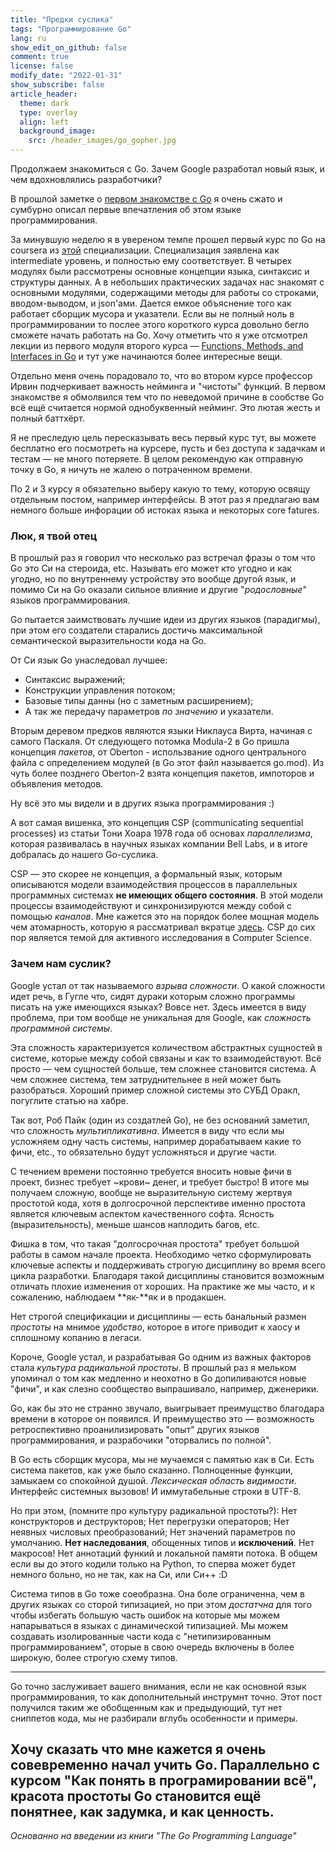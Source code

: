 ```yaml
---
title: "Предки суслика"
tags: "Программирование Go"
lang: ru
show_edit_on_github: false
comment: true
license: false
modify_date: "2022-01-31"
show_subscribe: false
article_header:
  theme: dark
  type: overlay
  align: left
  background_image:
    src: /header_images/go_gopher.jpg
---
```


Продолжаем знакомиться с Go.
Зачем Google разработал новый язык, и чем вдохновлялись разработчики?

<!--more-->

В прошлой заметке о [первом знакомстве с Go](2022/01/23/go_language.html) я очень сжато и сумбурно описал первые впечатления об этом языке программирования.

За минувшую неделю я в увереном темпе прошел первый курс по Go на coursera из [этой](https://www.coursera.org/specializations/google-golang) специализации. Специализация заявлена как intermediate уровень, и полностью ему соответствует. В четырех модулях были рассмотрены основные концепции языка, синтаксис и структуры данных. А в небольших практических задачах нас знакомят с основными модулями, содержащими методы для работы со строками, вводом-выводом, и json'ами. Дается емкое объяснение того как работает сборщик мусора и указатели. Если вы не полный ноль в программировании то послее этого короткого курса довольно бегло сможете начать работать на Go. Хочу отметить что я уже отсмотрел лекции из первого модуля второго курса — [Functions, Methods, and Interfaces in Go](https://www.coursera.org/learn/golang-functions-methods?specialization=google-golang) и тут уже начинаются более интересные вещи.

Отдельно меня очень порадовало то, что во втором курсе профессор Ирвин подчеркивает важность нейминга и "чистоты" функций. В первом знакомстве я обмолвился тем что по неведомой причине в сообстве Go всё ещё считается нормой однобуквенный нейминг. Это лютая жесть и полный баттхёрт.

Я не преследую цель пересказывать весь первый курс тут, вы можете бесплатно его посмотреть на курсере, пусть и без доступа к задачкам и тестам — не много потеряете. В целом рекомендую как отправную точку в Go, я ничуть не жалею о потраченном времени.

По 2 и 3 курсу я обязательно выберу какую то тему, которую освящу отдельным постом, например интерфейсы. В этот раз я предлагаю вам немного больше инфорации об истоках языка и некоторых core fatures.

### Люк, я твой отец

В прошлый раз я говорил что несколько раз встречал фразы о том что Go это Си на стероида, etc. Называть его может кто угодно и как угодно, но по внутреннему устройству это вообще другой язык, и помимо Си на Go оказали сильное влияние и другие "*родословные*" языков программирования.

Go пытается заимствовать лучшие идеи из других языков (парадигмы), при этом его создатели старались достичь максимальной семантической выразительности кода на Go.

От Си язык Go унаследовал лучшее:
- Синтаксис выражений;
- Конструкции управления потоком;
- Базовые типы данны (но с заметным расширением);
- А так же передачу параметров *по значению* и указатели.

Вторым деревом предков являются языки Никлауса Вирта, начиная с самого Паскаля. От следующего потомка Modula-2 в Go пришла концепция *пакетов*, от Oberton - использвание одного центрального файла с определением модулей (в Go этот файл называется go.mod). Из чуть более позднего Oberton-2 взята концепция пакетов, импоторов и объявления методов.

Ну всё это мы видели и в других языка программирования :)

А вот самая вишенка, это концепция CSP (communicating sequential processes) из статьи Тони Хоара 1978 года об основах *параллелизма*, которая развивалась в научных языках компании Bell Labs, и в итоге добралась до нашего Go-суслика.

CSP — это скорее не концепция, а формальный язык, которым описываются модели взаимодействия процессов в параллельных программных системах **не имеющих общего состояния**. В этой модели процессы взаимодействуют и синхронизируются между собой с помощью *каналов*. Мне кажется это на порядок более мощная модель чем атомарность, которую я рассматривал вкратце [здесь](/2022/01/30/hack_in_codding_1.html). CSP до сих пор является темой для активного исследования в Computer Science.

### Зачем нам суслик?

Google устал от так называемого *взрыва сложности*. О какой сложности идет речь, в Гугле что, сидят дураки которым сложно программы писать на уже имеющихся языках? Вовсе нет. Здесь имеется в виду проблема, при том вообще не уникальная для Google, как *сложность программной системы*.

Эта сложность характеризуется количеством абстрактных сущностей в системе, которые между собой связаны и как то взаимодействуют. Всё просто — чем сущностей больше, тем сложнее становится система. А чем сложнее система, тем затруднительнее в ней может быть разобраться. Хороший пример сложной системы это СУБД Оракл, погуглите статью на хабре.

Так вот, Роб Пайк (один из создатлей Go), не без оснований заметил, что сложность *мультипликативна*. Имеется в виду что если мы усложняем одну часть системы, например дорабатываем какие то фичи, etc., то обязательно будут усложняться и другие части.

С течением времени постоянно требуется вносить новые фичи в проект, бизнес требует ~крови~ денег, и требует быстро! В итоге мы получаем сложную, вообще не выразительную систему жертвуя простотой кода, хотя в долгосрочной перспективе именно простота является ключевым аспектом качественного софта. Ясность (выразительность), меньше шансов наплодить багов, etc.

Фишка в том, что такая "долгосрочная простота" требует большой работы в самом начале проекта. Необходимо четко сформулировать ключевые аспекты и поддерживать строгую дисциплину во время всего цикла разработки. Благодаря такой дисциплины становится возможным отличать плохие изменения от хороших. На практике же мы часто, и к сожалению, наблюдаем **як-**як и в продакшен.

Нет строгой спецификации и дисциплины — есть банальный размен *простоты* на мнимое *удобство*, которое в итоге приводит к хаосу и сплошному копанию в легаси.

Короче, Google устал, и разрабатывая Go одним из важных факторов стала *культура радикальной простоты*. В прошлый раз я мельком упоминал о том как медленно и неохотно в Go допиливаются новые "фичи", и как слезно сообщество выпрашивало, например, дженерики.

Go, как бы это не странно звучало, выигрывает преимущство благодара времени в которое он появился. И преимущество это — возможность ретроспективно проанилизировать "опыт" других языков программирования, и разрабочики "оторвались по полной".

В Go есть сборщик мусора, мы не мучаемся с памятью как в Си. Есть система пакетов, как уже было сказанно. Полноценные функции, замыкаем со спокойной душой. *Лексическая область видимости*. Интерфейс системных вызовов! И иммутабельные строки в UTF-8.

Но при этом, (помните про культуру радикальной простоты?): Нет конструкторов и деструкторов; Нет перегрузки операторов; Нет неявных числовых преобразований; Нет значений параметров по умолчанию. **Нет наследования**, обощенных типов и **исключений**. Нет макросов! Нет аннотаций функий и локальной памяти потока. В общем если вы до этого кодили только на Python, то сперва может будет немного больно, но не так, как на Си, или Си++ :D

Система типов в Go тоже соеобразна. Она боле ограниченна, чем в других языках со сторой типизацией, но при этом *достатчна* для того чтобы избегать большую часть ошибок на которые мы можем напарываться в языках с динамической типизацией. Мы можем создавать изолированные части кода с "нетипизированным программированием", оторые в свою очередь включены в более широкую, более строгую схему типов.

---
Go точно заслуживает вашего внимания, если не как основной язык программирования, то как дополнительный инструмнт точно.
Этот пост получился таким же обобщенным как и предыдующий, тут нет сниппетов кода, мы не разбирали вглубь особенности и примеры.

Хочу сказать что мне кажется я очень совевременно начал учить Go. Параллельно с курсом "Как понять в програмировании всё", красота простоты Go становится ещё понятнее, как задумка, и как ценность.
---
*Основанно на введении из книги "The Go Programming Language"*
